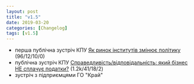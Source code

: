 ```yaml
---
layout: post
title: "v1.5"
date: 2019-03-20
categories: [Changelog]
tags: [v1.5]
---
```


- перша публічна зустріч КПУ [Як ринок інститутів змінює політику](https://www.facebook.com/events/2009542379340346/) (96/12/10/0)
- публічна зустріч КПУ [Справедливість/відповідальність: який бізнес НЕ сплачує податки?](https://www.facebook.com/events/355447075093428/) (1.2k/41/18/2)
- зустріч з підприємцями ГО "Край"
